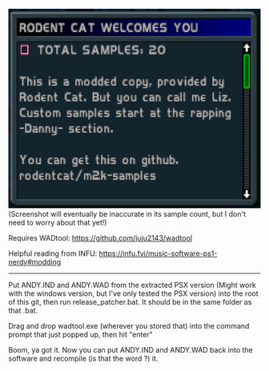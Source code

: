 ![screenie](screenie.png)
(Screenshot will eventually be inaccurate in its sample count, but I don't need to worry about that yet!)

Requires WADtool: https://github.com/juju2143/wadtool

Helpful reading from INFU: https://infu.fyi/music-software-ps1-nerdy#modding

--------------------------------

Put ANDY.IND and ANDY.WAD from the extracted PSX version (Might work with the windows version, but I've only tested the PSX version) into the root of this git, then run release_patcher.bat. It should be in the same folder as that .bat.

Drag and drop wadtool.exe (wherever you stored that) into the command prompt that just popped up, then hit "enter"

Boom, ya got it. Now you can put ANDY.IND and ANDY.WAD back into the software and recompile (is that the word ?) it.